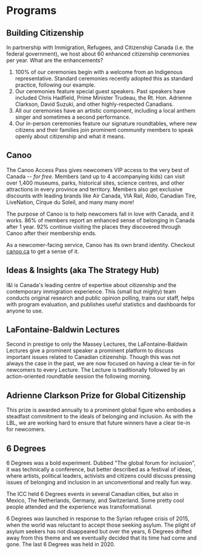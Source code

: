 # Programs

## Building Citizenship
In partnership with Immigration, Refugees, and Citizenship Canada (i.e. the federal government), we host about 60 enhanced citizenship ceremonies per year. What are the enhancements?

1. 100% of our ceremonies begin with a welcome from an Indigenous representative. Standard ceremonies recently adopted this as standard practice, following our example.
2. Our ceremonies feature special guest speakers. Past speakers have included Chris Hadfield, Prime Minister Trudeau, the Rt. Hon. Adrienne Clarkson, David Suzuki, and other highly-respected Canadians.
3. All our ceremonies have an artistic component, including a local anthem singer and sometimes a second performance.
4. Our in-person ceremonies feature our signature roundtables, where new citizens and their families join prominent community members to speak openly about citizenship and what it means.

## Canoo
The Canoo Access Pass gives newcomers VIP access to the very best of Canada -- *for free*. Members (and up to 4 accompanying kids) can visit over 1,400 museums, parks, historical sites, science centres, and other attractions in every province and territory. Members also get exclusive discounts with leading brands like Air Canada, VIA Rail, Aldo, Canadian Tire, LiveNation, Cirque du Soleil, and many many more!

The purpose of Canoo is to help newcomers fall in love with Canada, and it works. 86% of members report an enhanced sense of belonging in Canada after 1 year. 92% continue visiting the places they discovered through Canoo after their membership ends.

As a newcomer-facing service, Canoo has its own brand identity. Checkout [canoo.ca](https://canoo.ca) to get a sense of it.

## Ideas & Insights (aka The Strategy Hub)
I&I is Canada's leading centre of expertise about citizenship and the contemporary immigration experience. This (small but mighty) team conducts original research and public opinion polling, trains our staff, helps with program evaluation, and publishes useful statistics and dashboards for anyone to use.

## LaFontaine-Baldwin Lectures
Second in prestige to only the Massey Lectures, the LaFontaine-Baldwin Lectures give a prominent speaker a prominent platform to discuss important issues related to Canadian citizenship. Though this was not always the case in the past, we are now focused on having a clear tie-in for newcomers to every Lecture. The Lecture is traditionally followed by an action-oriented roundtable session the following morning.

## Adrienne Clarkson Prize for Global Citizenship
This prize is awarded annually to a prominent global figure who embodies a steadfast commitment to the ideals of belonging and inclusion. As with the LBL, we are working hard to ensure that future winners have a clear tie-in for newcomers.

## 6 Degrees
6 Degrees was a bold experiment. Dubbed "The global forum for inclusion", it was technically a conference, but better described as a festival of ideas, where artists, political leaders, activists and citizens could discuss pressing issues of belonging and inclusion in an unconventional and really fun way.

The ICC held 6 Degrees events in several Canadian cities, but also in Mexico, The Netherlands, Germany, and Switzerland. Some pretty cool people attended and the experience was transformational.

6 Degrees was launched in response to the Syrian refugee crisis of 2015, when the world was reluctant to accept those seeking asylum. The plight of asylum seekers has not disappeared but over the years, 6 Degrees drifted away from this theme and we eventually decided that its time had come and gone. The last 6 Degrees was held in 2020.

<cta-arrow target="leadership" text="Leadership"></cta-arrow>
